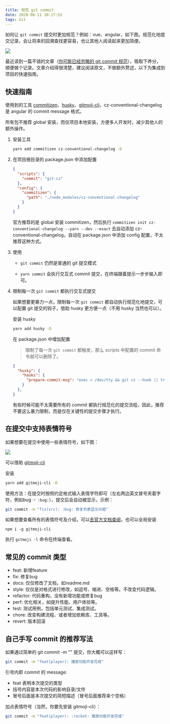 ```yaml
---
title: 规范 git commit
date: 2020-06-11 10:17:53
tags: Git
---
```


如何让 `git commit` 提交时更加规范？例如：vue、angular，如下图。规范化地提交记录，会让将来的回溯查找更容易，也让其他人阅读起来更加简便。

![](https://user-gold-cdn.xitu.io/2020/5/12/172081ff77566188?w=996&h=1021&f=png&s=251160)

最近读到一篇不错的文章（[你可能已经忽略的 git commit 规范](https://juejin.im/post/5e0c82a15188253a907111dc)），吸取下养分，顺便做个记录。文章介绍得很清楚，建议阅读原文，不做额外赘述，以下为集成到项目的快速指南。

## 快速指南

使用到的工具 [commitizen](https://github.com/commitizen/cz-cli)、[husky](https://github.com/typicode/husky)、[gitmoji-cli](https://github.com/carloscuesta/gitmoji-cli)，cz-conventional-changelog 是 angular 的 commit message 格式。

所有包不推荐 global 安装，而仅项目本地安装，方便多人开发时，减少其他人的额外操作。

1. 安装工具

    ```bash
    yarn add commitizen cz-conventional-changelog -D
    ```
    
2. 在项目根目录的 package.json 中添加配置

    ```json
    {
      "scripts": {
        "commit": "git-cz"
      },
      "config": {
        "commitizen": {
          "path": "./node_modules/cz-conventional-changelog"
        }
      }
    }
    ```
    
    官方推荐的是 global 安装 commitizen，然后执行 `commitizen init cz-conventional-changelog --yarn --dev --exact` 去自动添加 cz-conventional-changelog，自动在 package.json 中添加 config 配置，不太推荐这种方式。
    
3. 使用

    - `git commit` 仍然是普通的 git 提交模式
    
    - `yarn commit` 会执行交互式 commit 提交，在终端跟着提示一步步输入即可。

4. 限制每一次 `git commit` 都执行交互式提交

    如果想要更暴力一点，限制每一次 `git commit` 都自动执行规范化地提交，可以配置 git 提交的钩子，借助 husky 更方便一点（不用 husky 当然也可以）。

    安装 husky
    
    ```bash
    yarn add husky -D
    ```
    
    在 package.json 中增加配置
    
    > 限制了每一次 `git commit` 都触发，那么 scripts 中配置的 commit 命令就可以删除了。

    ```json
    {
      "husky": {
        "hooks": {
          "prepare-commit-msg": "exec < /dev/tty && git cz --hook || true"
        }
      },
    }
    ```
    
    有些时候可能不太需要所有的 commit 都执行规范化的提交流程，因此，推荐不要这么暴力限制，而是仅在关键性的提交步骤才执行。
    
## 在提交中支持表情符号

如果想要在提交中使用一些表情符号，如下图：
    
![](https://user-gold-cdn.xitu.io/2020/5/12/172086dbf52c646f?w=2016&h=1570&f=png&s=405106)
    
可以借助 [gitmoji-cli](https://github.com/carloscuesta/gitmoji-cli)
    
安装
    
```bash
yarn add gitmoji-cli -D
```
    
使用方法：在提交时按照约定格式输入表情字符即可（左右两边英文冒号夹着字符，例如bug ☞ `:bug:`），提交后会自动被显示，示例：

```bash
git commit -m "fix(src): :bug: 修复列表显示问题"
```
    
如果想要查看所有的表情符号及介绍，可以[去官方文档查阅](https://gitmoji.carloscuesta.me/)，也可以全局安装

`npm i -g gitmoji-cli`

执行 `gitmoji -l` 命令在终端查看。
    
    
## 常见的 commit 类型

- feat: 新增feature
- fix: 修复bug
- docs: 仅仅修改了文档，如readme.md
- style: 仅仅是对格式进行修改，如逗号、缩进、空格等。不改变代码逻辑。
- refactor: 代码重构，没有新增功能或修复bug
- perf: 优化相关，如提升性能、用户体验等。
- test: 测试用例，包括单元测试、集成测试。
- chore: 改变构建流程、或者增加依赖库、工具等。
- revert: 版本回滚

## 自己手写 commit 的推荐写法
如果通过简单的 git commit -m "" 提交，你大概可以这样写：

```bash
git commit -m "feat(player): 播放功能开发完成"
```

引号内即 commit 的 message:

- feat 表明本次提交的类型
- 括号内容是本次代码的影响目录/文件
- 冒号后面是本次提交的简短描述（冒号后面推荐来个空格）  

加点表情符号（当然，你要先安装 gitmoji-cli）：

```bash
git commit -m "feat(player): :rocket: 播放功能开发完成"
```
